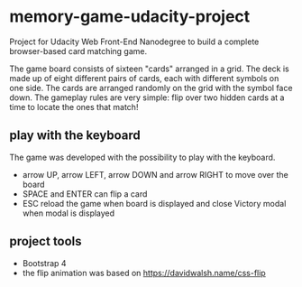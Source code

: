 # memory-game-udacity-project
Project for Udacity Web Front-End Nanodegree to build a complete browser-based card matching game.

The game board consists of sixteen "cards" arranged in a grid. The deck is made up of eight different pairs of cards, each with different symbols on one side. The cards are arranged randomly on the grid with the symbol face down. The gameplay rules are very simple: flip over two hidden cards at a time to locate the ones that match!

## play with the keyboard
The game was developed with the possibility to play with the keyboard. 
 * arrow UP, arrow LEFT, arrow DOWN and arrow RIGHT to move over the board
 * SPACE and ENTER can flip a card
 * ESC reload the game when board is displayed and close Victory modal when modal is displayed

## project tools
 * Bootstrap 4
 * the flip animation was based on https://davidwalsh.name/css-flip